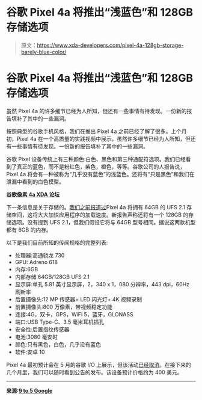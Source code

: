 # 谷歌 Pixel 4a 将推出“浅蓝色”和 128GB 存储选项

> 原文：<https://www.xda-developers.com/pixel-4a-128gb-storage-barely-blue-color/>

# 谷歌 Pixel 4a 将推出“浅蓝色”和 128GB 存储选项

虽然 Pixel 4a 的许多细节已经为人所知，但还有一些事情有待发现。一份新的报告填补了其中的一些漏洞。

按照典型的谷歌手机风格，我们在推出 Pixel 4a 之前已经了解了很多。上个月初，Pixel 4a 在一个高质量的实践视频中展示。虽然许多细节已经为人所知，但还有一些事情有待发现。一份新的报告填补了其中的一些漏洞。

谷歌 Pixel 设备传统上有三种颜色:白色、黑色和第三种通配符选项。我们已经看到了真正的蓝色，而不是粉红色，紫色，橙色，等等。谷歌公司的人报告说，Pixel 4a 将会有一种被称为“几乎没有蓝色”的浅蓝色。还将有“只是黑色”和我们在泄漏中看到的白色模型。

**[谷歌像素 4a XDA 论坛](https://forum.xda-developers.com/pixel-4a)**

下一条信息是关于存储的。[我们之前报道过](https://www.xda-developers.com/google-pixel-4a-64gb-ufs-2-1-storage/)Pixel 4a 将拥有 64GB 的 UFS 2.1 存储空间，这将大大加快应用程序的加载速度。新报告声称还将有一个 128GB 的存储选项。没有提到 UFS 2.1，但我们假设它将与 64GB 型号相同。据说这两款机型都有 6GB 的内存。

以下是我们目前所知的传闻规格的完整列表:

*   处理器:高通骁龙 730
*   GPU: Adreno 618
*   内存:6GB
*   内部存储:64GB/128GB UFS 2.1
*   显示屏:单孔 5.81 英寸显示屏，2，340 x 1，080 分辨率，443 dpi，60Hz 刷新率
*   后置摄像头:12 MP 传感器+ LED 闪光灯+ 4K 视频录制
*   前置摄像头:800 万像素，带视频稳定功能
*   连接:4G，双卡，GPS，WiFi 5，蓝牙，GLONASS
*   端口:USB Type-C、3.5 毫米耳机插孔
*   安全性:后置指纹传感器
*   电池:3080 毫安时
*   颜色:只有黑色，白色，几乎没有蓝色
*   软件:安卓 10

Pixel 4a 最初预计会在 5 月的谷歌 I/O 上展示，但该活动[已经取消](https://www.xda-developers.com/google-io-2020-canceled/)。在接下来的几个月里，我们可以随时看到公告的发布。该设备预计价格约为 400 美元。

* * *

**来源:[9 to 5 Google](https://9to5google.com/2020/04/09/exclusive-google-pixel-4a-details-specs/)**
